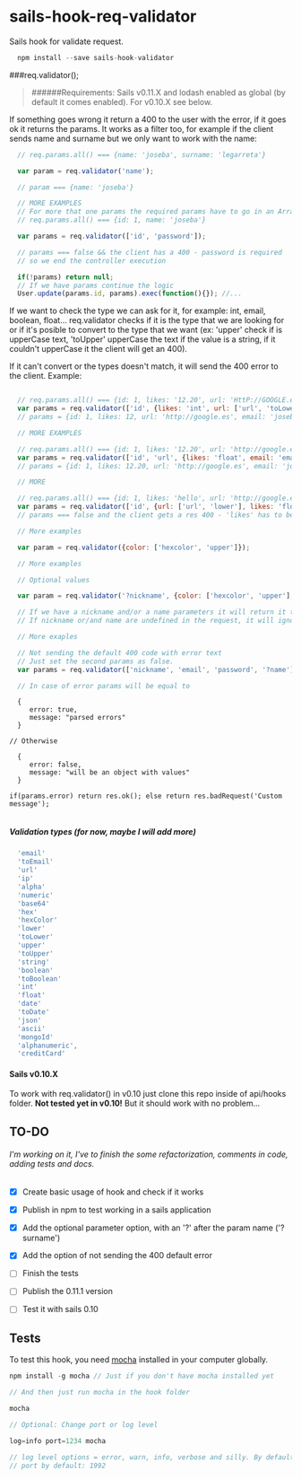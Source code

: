 # sails-hook-req-validator

Sails hook for validate request.

```javascript
  npm install --save sails-hook-validator
```

###req.validator();

> ######Requirements:
Sails v0.11.X and lodash enabled as global (by default it comes enabled). For v0.10.X see below.

If something goes wrong it return a 400 to the user with the error, if it goes ok it returns the params. It works as a filter too, for example if the client sends name and surname but we only want to work with the name:

```javascript
  // req.params.all() === {name: 'joseba', surname: 'legarreta'}

  var param = req.validator('name');

  // param === {name: 'joseba'}

  // MORE EXAMPLES
  // For more that one params the required params have to go in an Array
  // req.params.all() === {id: 1, name: 'joseba'}

  var params = req.validator(['id', 'password']);

  // params === false && the client has a 400 - password is required
  // so we end the controller execution

  if(!params) return null;
  // If we have params continue the logic
  User.update(params.id, params).exec(function(){}); //...

```

If we want to check the type we can ask for it, for example: int, email, boolean, float... req.validator checks if it is the type that we are looking for or if it's posible to convert to the type that we want (ex: 'upper' check if is upperCase text, 'toUpper' upperCase the text if the value is a string, if it couldn't upperCase it the client will get an 400).

If it can't convert or the types doesn't match, it will send the 400 error to the client. Example:

```javascript

  // req.params.all() === {id: 1, likes: '12.20', url: 'HttP://GOOGLE.eS', email: 'JOSEBA@gMaiL.com'}
  var params = req.validator(['id', {likes: 'int', url: ['url', 'toLower'], email: 'email'}]);
  // params = {id: 1, likes: 12, url: 'http://google.es', email: 'joseba@gmail.com'}

  // MORE EXAMPLES

  // req.params.all() === {id: 1, likes: '12.20', url: 'http://google.es', email: 'JOSEBA@gMaiL.com'}
  var params = req.validator(['id', 'url', {likes: 'float', email: 'email'}]);
  // params = {id: 1, likes: 12.20, url: 'http://google.es', email: 'joseba@gmail.com'}

  // MORE

  // req.params.all() === {id: 1, likes: 'hello', url: 'http://google.es', email: 'JOSEBA@gMaiL.com'}
  var params = req.validator(['id', {url: ['url', 'lower'], likes: 'float', email: 'email'}]);
  // params === false and the client gets a res 400 - 'likes' has to be a float

  // More examples

  var param = req.validator({color: ['hexcolor', 'upper']});

  // More examples

  // Optional values

  var param = req.validator('?nickname', {color: ['hexcolor', 'upper'], '?name': 'toUpper'});

  // If we have a nickname and/or a name parameters it will return it to the param var applying the rules
  // If nickname or/and name are undefined in the request, it will ignore them and won't send 400

  // More exaples

  // Not sending the default 400 code with error text
  // Just set the second params as false.
  var params = req.validator(['nickname', 'email', 'password', '?name'], false);

  // In case of error params will be equal to
  ```
      {
         error: true,
         message: "parsed errors"
      }
  ```
  // Otherwise 
  ```
      {
         error: false,
         message: "will be an object with values"
      }
  ```
  if(params.error) return res.ok(); else return res.badRequest('Custom message');


```

##### Validation types (for now, maybe I will add more)

```javascript  
  'email'
  'toEmail'
  'url'
  'ip'
  'alpha'
  'numeric'
  'base64'
  'hex'
  'hexColor'
  'lower'
  'toLower'
  'upper'
  'toUpper'
  'string'
  'boolean'
  'toBoolean'
  'int'
  'float'
  'date'
  'toDate'
  'json'
  'ascii'
  'mongoId'
  'alphanumeric',
  'creditCard'
```

#### Sails v0.10.X

To work with req.validator() in v0.10 just clone this repo inside of api/hooks folder. <b>Not tested yet in v0.10!</b> But it should work with no problem...

## TO-DO

###### I'm working on it, I've to finish the some refactorization, comments in code, adding tests and docs.

- [x] Create basic usage of hook and check if it works

- [x] Publish in npm to test working in a sails application

- [x] Add the optional parameter option, with an '?' after the param name ('?surname')

- [x] Add the option of not sending the 400 default error

- [ ] Finish the tests

- [ ] Publish the 0.11.1 version

- [ ] Test it with sails 0.10

## Tests

To test this hook, you need [mocha](https://github.com/mochajs/mocha) installed in your computer globally.

```javascript
npm install -g mocha // Just if you don't have mocha installed yet

// And then just run mocha in the hook folder

mocha

// Optional: Change port or log level

log=info port=1234 mocha

// log level options = error, warn, info, verbose and silly. By default: warn
// port by default: 1992

```
